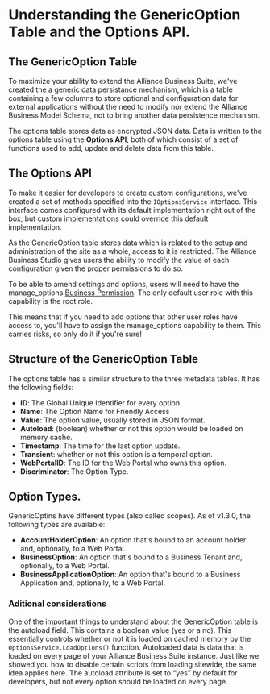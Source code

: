# Understanding the GenericOption Table and the Options API.

## The GenericOption Table

To maximize your ability to extend the Alliance Business Suite, we've created the a generic data persistance mechanism, which is a table containing a few columns to store optional and configuration data for external applications without the need to modify nor extend the Alliance Business Model Schema, not to bring another data persistence mechanism.

The options table stores data as encrypted JSON data. Data is written to the options table using the **Options API**, both of which consist of a set of functions used to add, update and delete data from this table. 

## The Options API

To make it easier for developers to create custom configurations, we've created a set of methods specified into the `IOptionsService` interface. This interface comes configured with its default implementation right out of the box, but custom implementations could override this default implementation.

As the GenericOption table stores data which is related to the setup and administration of the site as a whole, access to it is restricted. The Alliance Business Studio gives users the ability to modify the value of each configuration given the proper permissions to do so.

To be able to amend settings and options, users will need to have the manage_options [Business Permission](/Components/Alliance-Passport-Service/Business-Permissions.md). The only default user role with this capability is the root role. 

This means that if you need to add options that other user roles have access to, you'll have to assign the manage_options capability to them. This carries risks, so only do it if you're sure!


## Structure of the GenericOption Table
The options table has a similar structure to the three metadata tables. It has the following fields:

- **ID**: The Global Unique Identifier for every option.
- **Name**: The Option Name for Friendly Access 
- **Value**: The option value, usually stored in JSON format.
- **Autoload**: (boolean) whether or not this option would be loaded on memory cache.
- **Timestamp**: The time for the last option update.
- **Transient**: whether or not this option is a temporal option.
- **WebPortalID**: The ID for the Web Portal who owns this option.
- **Discriminator**: The Option Type.

## Option Types.

GenericOptins have different types (also called scopes). As of v1.3.0, the following types are available:

- **AccountHolderOption**: An option that's bound to an account holder and, optionally, to a Web Portal.
- **BusinessOption**: An option that's bound to a Business Tenant and, optionally, to a Web Portal.
- **BusinessApplicationOption**: An option that's bound to a Business Application and, optionally, to a Web Portal.


### Aditional considerations


One of the important things to understand about the GenericOption table is the autoload field. This contains a boolean value (yes or a no). This essentially controls whether or not it is loaded on cached memory by the `OptionsService.LoadOptions()` function. Autoloaded data is data that is loaded on every page of your Alliance Business Suite instance. Just like we showed you how to disable certain scripts from loading sitewide, the same idea applies here. The autoload attribute is set to “yes” by default for developers, but not every option should be loaded on every page.

